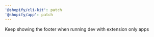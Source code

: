 ```yaml
---
'@shopify/cli-kit': patch
'@shopify/app': patch
---
```


Keep showing the footer when running dev with extension only apps
